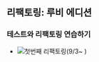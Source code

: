 ## 리팩토링: 루비 에디션
### 테스트와 리팩토링 연습하기
- ![첫번째 리팩토링(9/3~ )](https://github.com/flowkater/RefactoringRuby/tree/master/first)

